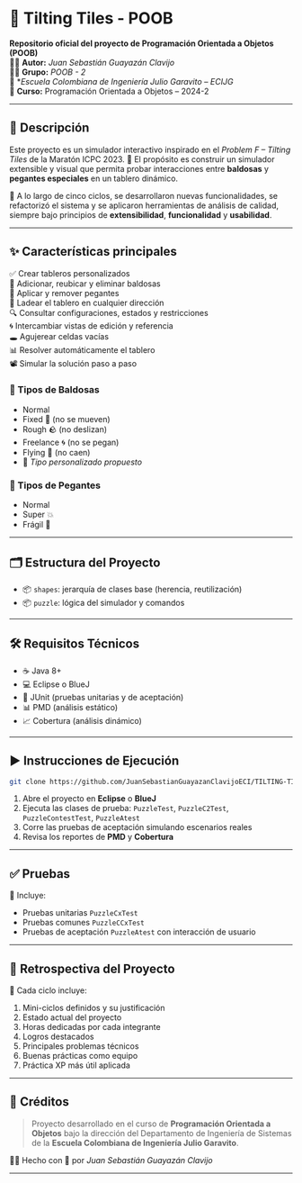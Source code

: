 # 🧩 Tilting Tiles - POOB

**Repositorio oficial del proyecto de Programación Orientada a Objetos (POOB)**  
👨‍🎓 **Autor:** *Juan Sebastián Guayazán Clavijo*  
🧑‍🏫 **Grupo:** *POOB - 2*  
🏫 **Escuela Colombiana de Ingeniería Julio Garavito – ECIJG*  
📘 **Curso:** Programación Orientada a Objetos – 2024-2

---

## 🎯 Descripción

Este proyecto es un simulador interactivo inspirado en el *Problem F – Tilting Tiles* de la Maratón ICPC 2023. 🧠 El propósito es construir un simulador extensible y visual que permita probar interacciones entre **baldosas** y **pegantes especiales** en un tablero dinámico.

📌 A lo largo de cinco ciclos, se desarrollaron nuevas funcionalidades, se refactorizó el sistema y se aplicaron herramientas de análisis de calidad, siempre bajo principios de **extensibilidad**, **funcionalidad** y **usabilidad**.

---

## ✨ Características principales

✅ Crear tableros personalizados  
🧱 Adicionar, reubicar y eliminar baldosas  
🧪 Aplicar y remover pegantes  
🎯 Ladear el tablero en cualquier dirección  
🔍 Consultar configuraciones, estados y restricciones  
🌀 Intercambiar vistas de edición y referencia  
🕳️ Agujerear celdas vacías  
📊 Resolver automáticamente el tablero  
📽️ Simular la solución paso a paso

### 🔸 Tipos de Baldosas
- Normal  
- Fixed 🧱 (no se mueven)  
- Rough 🪨 (no deslizan)  
- Freelance 🌀 (no se pegan)  
- Flying 🪽 (no caen)  
- 🔧 *Tipo personalizado propuesto*

### 🔹 Tipos de Pegantes
- Normal  
- Super 💥  
- Frágil 🧊

---

## 🗂️ Estructura del Proyecto

- 📦 `shapes`: jerarquía de clases base (herencia, reutilización)
- 📦 `puzzle`: lógica del simulador y comandos

---

## 🛠️ Requisitos Técnicos

- ☕ Java 8+
- 💻 Eclipse o BlueJ
- 🧪 JUnit (pruebas unitarias y de aceptación)
- 📊 PMD (análisis estático)
- 📈 Cobertura (análisis dinámico)

---

## ▶️ Instrucciones de Ejecución

```bash
git clone https://github.com/JuanSebastianGuayazanClavijoECI/TILTING-TILES-POOB.git
```

1. Abre el proyecto en **Eclipse** o **BlueJ**
2. Ejecuta las clases de prueba: `PuzzleTest`, `PuzzleC2Test`, `PuzzleContestTest`, `PuzzleAtest`
3. Corre las pruebas de aceptación simulando escenarios reales
4. Revisa los reportes de **PMD** y **Cobertura**

---

## ✅ Pruebas

🔬 Incluye:

- Pruebas unitarias `PuzzleCxTest`  
- Pruebas comunes `PuzzleCCxTest`  
- Pruebas de aceptación `PuzzleAtest` con interacción de usuario  

---

## 🔄 Retrospectiva del Proyecto

🧩 Cada ciclo incluye:

1. Mini-ciclos definidos y su justificación  
2. Estado actual del proyecto  
3. Horas dedicadas por cada integrante  
4. Logros destacados  
5. Principales problemas técnicos  
6. Buenas prácticas como equipo  
7. Práctica XP más útil aplicada

---

## 🧠 Créditos

> Proyecto desarrollado en el curso de **Programación Orientada a Objetos** bajo la dirección del Departamento de Ingeniería de Sistemas de la **Escuela Colombiana de Ingeniería Julio Garavito**.

👨‍💻 Hecho con 💙 por *Juan Sebastián Guayazán Clavijo*

---
